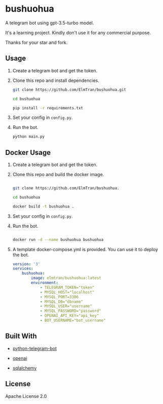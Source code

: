 # bushuohua

A telegram bot using gpt-3.5-turbo model.   

It's a learning project. Kindly don't use it for any commercial purpose.

Thanks for your star and fork.

## Usage

1. Create a telegram bot and get the token.

2. Clone this repo and install dependencies.

    ```bash
    git clone https://github.com/ElmTran/bushuohua.git

    cd bushuohua

    pip install -r requirements.txt
    ```

3. Set your config in `config.py`.

4. Run the bot.

    ```bash
    python main.py
    ```

## Docker Usage

1. Create a telegram bot and get the token.

2. Clone this repo and build the docker image.

    ```bash

    git clone https://github.com/ElmTran/bushuohua.

    cd bushuohua

    docker build -t bushuohua .
    ```

3. Set your config in `config.py`.

4. Run the bot.

    ```bash

    docker run -d --name bushuohua bushuohua
    ```

5. A template docker-compose.yml is provided. You can use it to deploy the bot.

    ```yaml
    version: '3'
    services:
        bushuohua:
            image: elmtran/bushuohua:latest
            environment:
                - TELEGRAM_TOKEN="token"
                - MYSQL_HOST="localhost"
                - MYSQL_PORT=3306
                - MYSQL_DB="dbname"
                - MYSQL_USER="username"
                - MYSQL_PASSWORD="password"
                - OPENAI_API_KEY="api_key"
                - BOT_USERNAME="bot_username"
    ```


## Built With

* [python-telegram-bot](https://github.com/python-telegram-bot/python-telegram-bot)

* [openai](https://platform.openai.com/)

* [sqlalchemy](https://www.sqlalchemy.org/)

## License

Apache License 2.0